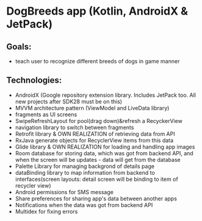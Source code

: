 # DogBreeds app (Kotlin, AndroidX & JetPack)

## Goals:
- teach user to recognize different breeds of dogs in game manner 

## Technologies:
- AndroidX (Google repository extension library. Includes JetPack too. All new projects after SDK28 must be on this)
- MVVM architecture pattern (ViewModel and LiveData library)
- fragments as UI screens
- SwipeRefreshLayout for pool(drag down)&refresh a RecyckerView 
- navigation library to switch between fragments
- Retrofit library & OWN REALIZATION of retrieving data from API
- RxJava generate objects for RecyclerView items from this data
- Glide library & OWN REALIZATION for loading and handling app images
- Room database for storing data, which was got from backend API, and when the screen will be updates - data will get from the database
- Palette Library for managing backgrond of details page
- dataBinding library to map information from backend to interfaces(screen layouts: detail screen will be binding to item of recycler view)
- Android permissions for SMS message
- Share preferences for sharing app's data between another apps
- Notifications when the data was got from backend API
- Multidex for fixing errors
